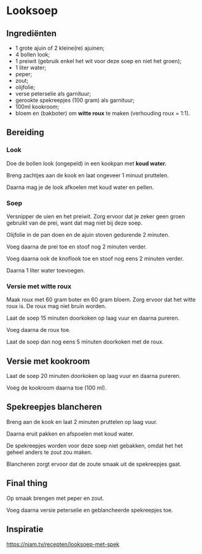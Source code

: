 # Looksoep

## Ingrediënten

* 1 grote ajuin of 2 kleine(re) ajuinen;
* 4 bollen look;
* 1 preiwit (gebruik enkel het wit voor deze soep en niet het groen);
* 1 liter water;
* peper;
* zout;
* olijfolie;
* verse peterselie als garnituur;
* gerookte spekreepjes (100 gram) als garnituur;
* 100ml kookroom;
* bloem en (bakboter) om **witte roux** te maken (verhouding roux = 1:1).

## Bereiding

### Look

Doe de bollen look (ongepeld) in een kookpan met **koud water.**

Breng zachtjes aan de kook en laat ongeveer 1 minuut pruttelen.

Daarna mag je de look afkoelen met koud water en pellen.

### Soep

Versnipper de uien en het preiwit.
Zorg ervoor dat je zeker geen groen gebruikt van de prei, want dat mag niet bij deze soep.

Olijfolie in de pan doen en de ajuin stoven gedurende 2 minuten.

Voeg daarna de prei toe en stoof nog 2 minuten verder.

Voeg daarna ook de knoflook toe en stoof nog eens 2 minuten verder.

Daarna 1 liter water toevoegen.

### Versie met witte roux

Maak roux met 60 gram boter en 60 gram bloem. Zorg ervoor dat het witte roux is. De roux mag niet bruin worden.

Laat de soep 15 minuten doorkoken op laag vuur en daarna pureren.

Voeg daarna de roux toe.

Laat de soep dan nog eens 5 minuten doorkoken met de roux.

## Versie met kookroom

Laat de soep 20 minuten doorkoken op laag vuur en daarna pureren.

Voeg de kookroom daarna toe (100 ml).

## Spekreepjes blancheren

Breng aan de kook en laat 2 minuten pruttelen op laag vuur.

Daarna eruit pakken en afspoelen met koud water.

De spekreepjes worden voor deze soep niet gebakken, omdat het het geheel anders te zout zou maken.

Blancheren zorgt ervoor dat de zoute smaak uit de spekreepjes gaat.

## Final thing

Op smaak brengen met peper en zout.

Voeg daarna versie peterselie en geblancheerde spekreepjes toe.

## Inspiratie

https://njam.tv/recepten/looksoep-met-spek